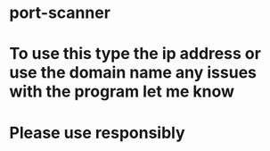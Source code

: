 # port-scanner
# To use this type the ip address or use the domain name any issues with the program let me know
# Please use responsibly
